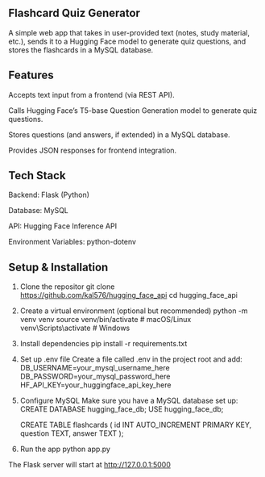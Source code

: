 ## Flashcard Quiz Generator

A simple web app that takes in user-provided text (notes, study material, etc.), sends it to a Hugging Face model to generate quiz questions, and stores the flashcards in a MySQL database.

## Features

Accepts text input from a frontend (via REST API).

Calls Hugging Face’s T5-base Question Generation model to generate quiz questions.

Stores questions (and answers, if extended) in a MySQL database.

Provides JSON responses for frontend integration.

## Tech Stack

Backend: Flask (Python)

Database: MySQL

API: Hugging Face Inference API

Environment Variables: python-dotenv

## Setup & Installation
1. Clone the repositor
   git clone https://github.com/kal576/hugging_face_api
   cd hugging_face_api

3. Create a virtual environment (optional but recommended)
   python -m venv venv
   source venv/bin/activate   # macOS/Linux
   venv\Scripts\activate      # Windows

5. Install dependencies
   pip install -r requirements.txt

7. Set up .env file
   Create a file called .env in the project root and add:
   DB_USERNAME=your_mysql_username_here
   DB_PASSWORD=your_mysql_password_here
   HF_API_KEY=your_huggingface_api_key_here

9. Configure MySQL
    Make sure you have a MySQL database set up:
   CREATE DATABASE hugging_face_db;
   USE hugging_face_db;

   CREATE TABLE flashcards (
    id INT AUTO_INCREMENT PRIMARY KEY,
    question TEXT,
    answer TEXT
);

6. Run the app
   python app.py


The Flask server will start at http://127.0.0.1:5000
